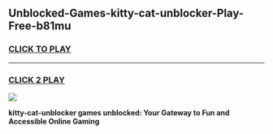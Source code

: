 
## Unblocked-Games-kitty-cat-unblocker-Play-Free-b81mu
<h3>
<a href="https://premium76.site?title=kitty-cat-unblocker&ref=18A1">CLICK TO PLAY</a></h3>
<hr>

<h3>
<a href="https://premium76.site?title=kitty-cat-unblocker&ref=18A1">CLICK 2 PLAY</a>
  
</h3>

<a href="https://premium76.site?title=kitty-cat-unblocker&ref=18A1"><img src="https://clearcache.store/games.png"></a>


**kitty-cat-unblocker games unblocked: Your Gateway to Fun and Accessible Online Gaming**
